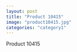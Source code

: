 ```yaml
---
layout: post
title: "Product 10415"
image: "product10415.jpg"
categories: "category1"
---
```

Product 10415
